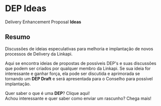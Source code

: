 # DEP Ideas
Delivery Enhancement Proposal **Ideas** 

## Resumo

Discussões de ideias especulativas para melhoria e implantação de novos processos de Delivery da Linkapi.

Aqui se encontra ideias de propostas de possíveis DEP's e suas discussões que podem ser criados por qualquer membro da Linkapi. Se sua ideia for interessante e ganhar força, ela pode ser discutida e aprimorada se tornando um **DEP Draft** e será apresentada para o Conselho para possível implantação.

Quer saber o que é uma **DEP**? Clique aqui!  
Achou interessante e quer saber como enviar um rascunho? Chega mais!  
